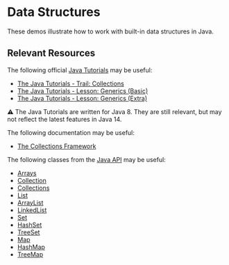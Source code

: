 Data Structures
=================================================

These demos illustrate how to work with built-in data structures in Java.

## Relevant Resources ##

The following official [Java Tutorials](http://docs.oracle.com/javase/tutorial/index.html) may be useful:

- [The Java Tutorials - Trail: Collections](https://docs.oracle.com/javase/tutorial/collections/index.html)
- [The Java Tutorials - Lesson: Generics (Basic)](https://docs.oracle.com/javase/tutorial/java/generics/index.html)
- [The Java Tutorials - Lesson: Generics (Extra)](https://docs.oracle.com/javase/tutorial/extra/generics/index.html)

:warning: The Java Tutorials are written for Java 8. They are still relevant, but may not reflect the latest features in Java 14.

The following documentation may be useful:

- [The Collections Framework](https://www.cs.usfca.edu/~cs212/javadoc/api/java.base/java/util/doc-files/coll-overview.html)

The following classes from the [Java API](https://www.cs.usfca.edu/~cs212/javadoc/api/) may be useful:

- [Arrays](https://www.cs.usfca.edu/~cs212/javadoc/api/java.base/java/util/Arrays.html)
- [Collection](https://www.cs.usfca.edu/~cs212/javadoc/api/java.base/java/util/Collection.html)
- [Collections](https://www.cs.usfca.edu/~cs212/javadoc/api/java.base/java/util/Collections.html)
- [List](https://www.cs.usfca.edu/~cs212/javadoc/api/java.base/java/util/List.html)
- [ArrayList](https://www.cs.usfca.edu/~cs212/javadoc/api/java.base/java/util/ArrayList.html)
- [LinkedList](https://www.cs.usfca.edu/~cs212/javadoc/api/java.base/java/util/LinkedList.html)
- [Set](https://www.cs.usfca.edu/~cs212/javadoc/api/java.base/java/util/Set.html)
- [HashSet](https://www.cs.usfca.edu/~cs212/javadoc/api/java.base/java/util/HashSet.html)
- [TreeSet](https://www.cs.usfca.edu/~cs212/javadoc/api/java.base/java/util/TreeSet.html)
- [Map](https://www.cs.usfca.edu/~cs212/javadoc/api/java.base/java/util/Map.html)
- [HashMap](https://www.cs.usfca.edu/~cs212/javadoc/api/java.base/java/util/HashMap.html)
- [TreeMap](https://www.cs.usfca.edu/~cs212/javadoc/api/java.base/java/util/TreeMap.html)
 